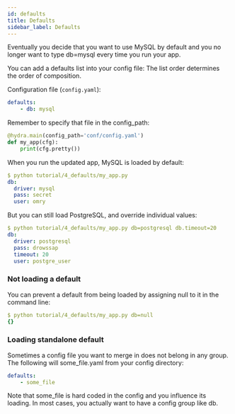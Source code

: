 ```yaml
---
id: defaults
title: Defaults
sidebar_label: Defaults
---
```

Eventually you decide that you want to use MySQL by default and you no longer want to type db=mysql every time you run
your app.

You can add a defaults list into your config file:
The list order determines the order of composition.

Configuration file (`config.yaml`):
```yaml
defaults:
    - db: mysql
```

Remember to specify that file in the config_path:
```python
@hydra.main(config_path='conf/config.yaml')
def my_app(cfg):
    print(cfg.pretty())
```

When you run the updated app, MySQL is loaded by default:
```yaml
$ python tutorial/4_defaults/my_app.py
db:
  driver: mysql
  pass: secret
  user: omry
```

But you can still load PostgreSQL, and override individual values:
```yaml
$ python tutorial/4_defaults/my_app.py db=postgresql db.timeout=20
db:
  driver: postgresql
  pass: drowssap
  timeout: 20
  user: postgre_user
```

### Not loading a default
You can prevent a default from being loaded by assigning null to it in the command line:
```yaml
$ python tutorial/4_defaults/my_app.py db=null
{}
```

### Loading standalone default
Sometimes a config file you want to merge in does not belong in any group.
The following will some_file.yaml from your config directory:
```yaml
defaults:
    - some_file
```

Note that some_file is hard coded in the config and you influence its loading.
In most cases, you actually want to have a config group like db.
